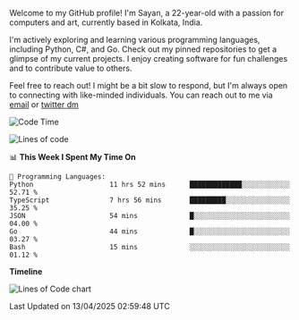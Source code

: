 Welcome to my GitHub profile! I'm Sayan, a 22-year-old with a passion for computers and art, currently based in Kolkata, India.

I'm actively exploring and learning various programming languages, including Python, C#, and Go. Check out my pinned repositories to get a glimpse of my current projects. I enjoy creating software for fun challenges and to contribute value to others.

Feel free to reach out! I might be a bit slow to respond, but I'm always open to connecting with like-minded individuals. You can reach out to me via [email](mailto:me@sayanbiswas.in) or [twitter dm](https://twitter.com/TheDankDel)

<!--START_SECTION:waka-->
![Code Time](http://img.shields.io/badge/Code%20Time-2%2C195%20hrs%2012%20mins-blue)

![Lines of code](https://img.shields.io/badge/From%20Hello%20World%20I%27ve%20Written-7.8%20million%20lines%20of%20code-blue)

📊 **This Week I Spent My Time On** 

```text
💬 Programming Languages: 
Python                   11 hrs 52 mins      █████████████░░░░░░░░░░░░   52.71 % 
TypeScript               7 hrs 56 mins       █████████░░░░░░░░░░░░░░░░   35.25 % 
JSON                     54 mins             █░░░░░░░░░░░░░░░░░░░░░░░░   04.00 % 
Go                       44 mins             █░░░░░░░░░░░░░░░░░░░░░░░░   03.27 % 
Bash                     15 mins             ░░░░░░░░░░░░░░░░░░░░░░░░░   01.12 % 
```

**Timeline**

![Lines of Code chart](https://raw.githubusercontent.com/Dank-del/Dank-del/main/assets/bar_graph.png)


 Last Updated on 13/04/2025 02:59:48 UTC
<!--END_SECTION:waka-->
